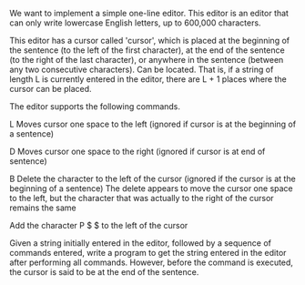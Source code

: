 We want to implement a simple one-line editor. This editor is an editor that can only write lowercase English letters, up to 600,000 characters.

This editor has a cursor called 'cursor', which is placed at the beginning of the sentence (to the left of the first character), at the end of the sentence (to the right of the last character), or anywhere in the sentence (between any two consecutive characters). Can be located. That is, if a string of length L is currently entered in the editor, there are L + 1 places where the cursor can be placed.

The editor supports the following commands.

L Moves cursor one space to the left (ignored if cursor is at the beginning of a sentence)

D Moves cursor one space to the right (ignored if cursor is at end of sentence)

B Delete the character to the left of the cursor (ignored if the cursor is at the beginning of a sentence)
  The delete appears to move the cursor one space to the left, but the character that was actually to the right of the cursor remains the same
  
Add the character P $ $ to the left of the cursor

Given a string initially entered in the editor, followed by a sequence of commands entered, write a program to get the string entered in the editor after performing all commands. However, before the command is executed, the cursor is said to be at the end of the sentence.
